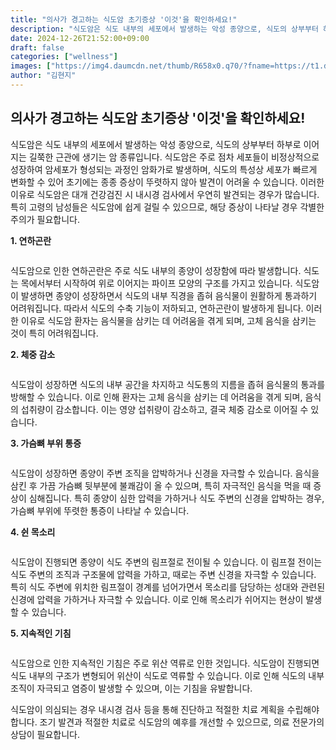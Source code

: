 ```yaml
---
title: "의사가 경고하는 식도암 초기증상 '이것'을 확인하세요!"
description: "식도암은 식도 내부의 세포에서 발생하는 악성 종양으로, 식도의 상부부터 하부로 이어지는 길쭉한 근관에 생기는 암 종류입니다. 식도암은 주로 점차 세포들이 비정상적으로 성장하여 암세포가 형성되는 과정인 암화가로 발생하며, 식도의 특성상 세포가 빠르게 변화할 수 있어 초기"
date: 2024-12-26T21:52:00+09:00
draft: false
categories: ["wellness"]
images: ["https://img4.daumcdn.net/thumb/R658x0.q70/?fname=https://t1.daumcdn.net/news/202412/07/starpick/20241207150002690cksf.jpg", "https://img2.daumcdn.net/thumb/R658x0.q70/?fname=https://t1.daumcdn.net/news/202412/07/starpick/20241207150002893tzph.jpg", "https://img2.daumcdn.net/thumb/R658x0.q70/?fname=https://t1.daumcdn.net/news/202412/07/starpick/20241207150003209vlhw.webp", "https://img3.daumcdn.net/thumb/R658x0.q70/?fname=https://t1.daumcdn.net/news/202412/07/starpick/20241207150003404ednw.jpg", "https://img2.daumcdn.net/thumb/R658x0.q70/?fname=https://t1.daumcdn.net/news/202412/07/starpick/20241207150003662ebni.jpg"]
author: "김현지"
---
```


<h2 >의사가 경고하는 식도암 초기증상 '이것'을 확인하세요!</h2> <p>식도암은 식도 내부의 세포에서 발생하는 악성 종양으로, 식도의 상부부터 하부로 이어지는 길쭉한 근관에 생기는 암 종류입니다. 식도암은 주로 점차 세포들이 비정상적으로 성장하여 암세포가 형성되는 과정인 암화가로 발생하며, 식도의 특성상 세포가 빠르게 변화할 수 있어 초기에는 종종 증상이 뚜렷하지 않아 발견이 어려울 수 있습니다. 이러한 이유로 식도암은 대개 건강검진 시 내시경 검사에서 우연히 발견되는 경우가 많습니다. 특히 고령의 남성들은 식도암에 쉽게 걸릴 수 있으므로, 해당 증상이 나타날 경우 각별한 주의가 필요합니다.</p> <p><strong>1. 연하곤란</strong></p> <figure ><img src="https://img4.daumcdn.net/thumb/R658x0.q70/?fname=https://t1.daumcdn.net/news/202412/07/starpick/20241207150002690cksf.jpg" alt=""/></figure> <p>식도암으로 인한 연하곤란은 주로 식도 내부의 종양이 성장함에 따라 발생합니다. 식도는 목에서부터 시작하여 위로 이어지는 파이프 모양의 구조를 가지고 있습니다. 식도암이 발생하면 종양이 성장하면서 식도의 내부 직경을 좁혀 음식물이 원활하게 통과하기 어려워집니다. 따라서 식도의 수축 기능이 저하되고, 연하곤란이 발생하게 됩니다. 이러한 이유로 식도암 환자는 음식물을 삼키는 데 어려움을 겪게 되며, 고체 음식을 삼키는 것이 특히 어려워집니다.</p> <p><strong>2. 체중 감소</strong></p> <figure ><img src="https://img2.daumcdn.net/thumb/R658x0.q70/?fname=https://t1.daumcdn.net/news/202412/07/starpick/20241207150002893tzph.jpg" alt=""/></figure> <p>식도암이 성장하면 식도의 내부 공간을 차지하고 식도통의 지름을 좁혀 음식물의 통과를 방해할 수 있습니다. 이로 인해 환자는 고체 음식을 삼키는 데 어려움을 겪게 되며, 음식의 섭취량이 감소합니다. 이는 영양 섭취량이 감소하고, 결국 체중 감소로 이어질 수 있습니다.</p> <p><strong>3. 가슴뼈 부위 통증</strong></p> <figure ><img src="https://img2.daumcdn.net/thumb/R658x0.q70/?fname=https://t1.daumcdn.net/news/202412/07/starpick/20241207150003209vlhw.webp" alt=""/></figure> <p>식도암이 성장하면 종양이 주변 조직을 압박하거나 신경을 자극할 수 있습니다. 음식을 삼킨 후 가끔 가슴뼈 뒷부분에 불쾌감이 올 수 있으며, 특히 자극적인 음식을 먹을 때 증상이 심해집니다. 특히 종양이 심한 압력을 가하거나 식도 주변의 신경을 압박하는 경우, 가슴뼈 부위에 뚜렷한 통증이 나타날 수 있습니다.</p> <p><strong>4. 쉰 목소리</strong></p> <figure ><img src="https://img3.daumcdn.net/thumb/R658x0.q70/?fname=https://t1.daumcdn.net/news/202412/07/starpick/20241207150003404ednw.jpg" alt=""/></figure> <p>식도암이 진행되면 종양이 식도 주변의 림프절로 전이될 수 있습니다. 이 림프절 전이는 식도 주변의 조직과 구조물에 압력을 가하고, 때로는 주변 신경을 자극할 수 있습니다. 특히 식도 주변에 위치한 림프절이 경계를 넘어가면서 목소리를 담당하는 성대와 관련된 신경에 압력을 가하거나 자극할 수 있습니다. 이로 인해 목소리가 쉬어지는 현상이 발생할 수 있습니다.</p> <p><strong>5. 지속적인 기침</strong></p> <figure ><img src="https://img2.daumcdn.net/thumb/R658x0.q70/?fname=https://t1.daumcdn.net/news/202412/07/starpick/20241207150003662ebni.jpg" alt=""/></figure> <p>식도암으로 인한 지속적인 기침은 주로 위산 역류로 인한 것입니다. 식도암이 진행되면 식도 내부의 구조가 변형되어 위산이 식도로 역류할 수 있습니다. 이로 인해 식도의 내부 조직이 자극되고 염증이 발생할 수 있으며, 이는 기침을 유발합니다.</p> <p>식도암이 의심되는 경우 내시경 검사 등을 통해 진단하고 적절한 치료 계획을 수립해야 합니다. 조기 발견과 적절한 치료로 식도암의 예후를 개선할 수 있으므로, 의료 전문가의 상담이 필요합니다.</p>